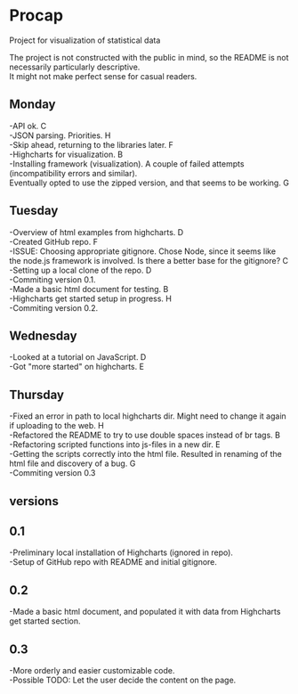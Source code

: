 # Procap
Project for visualization of statistical data

The project is not constructed with the public in mind, so the README is not necessarily particularly descriptive.  
It might not make perfect sense for casual readers.  

Monday
------

-API ok. C  
-JSON parsing. Priorities. H  
-Skip ahead, returning to the libraries later. F  
-Highcharts for visualization. B  
-Installing framework (visualization). A couple of failed attempts (incompatibility errors and similar).  
Eventually opted to use the zipped version, and that seems to be working. G  

Tuesday
-------

-Overview of html examples from highcharts. D  
-Created GitHub repo. F  
-ISSUE: Choosing appropriate gitignore. Chose Node, since it seems like the node.js framework is involved. Is there a better base for the gitignore? C  
-Setting up a local clone of the repo.  D  
-Commiting version 0.1.  
-Made a basic html document for testing. B  
-Highcharts get started setup in progress. H  
-Commiting version 0.2.  

Wednesday
---------

-Looked at a tutorial on JavaScript. D  
-Got "more started" on highcharts. E  

Thursday
--------

-Fixed an error in path to local highcharts dir. Might need to change it again if uploading to the web. H  
-Refactored the README to try to use double spaces instead of br tags. B  
-Refactoring scripted functions into js-files in a new dir. E  
-Getting the scripts correctly into the html file. Resulted in renaming of the html file and discovery of a bug. G  
-Commiting version 0.3  

versions
--------

0.1
---

-Preliminary local installation of Highcharts (ignored in repo).  
-Setup of GitHub repo with README and initial gitignore.  

0.2
---

-Made a basic html document, and populated it with data from Highcharts get started section.  

0.3
---

-More orderly and easier customizable code.  
-Possible TODO: Let the user decide the content on the page.  
